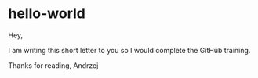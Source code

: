# hello-world

Hey,

I am writing this short letter to you so I would complete the GitHub training.

Thanks for reading,
Andrzej
